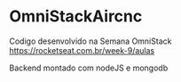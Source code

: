 # OmniStackAircnc
Codigo desenvolvido na Semana OmniStack https://rocketseat.com.br/week-9/aulas

Backend montado com nodeJS e mongodb